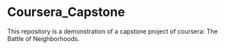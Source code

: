 # Coursera_Capstone

This repository is a demonstration of a capstone project of coursera: The Battle of Neighborhoods.
